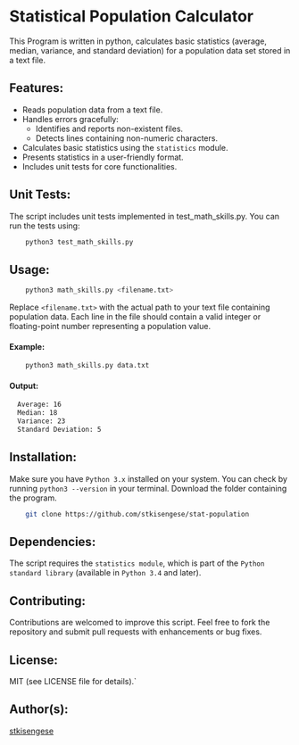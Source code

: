 # Statistical Population Calculator

This Program is written in python, calculates basic statistics (average, median, variance, and standard deviation) for a population data set stored in a text file.

## Features:

- Reads population data from a text file.
- Handles errors gracefully:
    - Identifies and reports non-existent files.
    - Detects lines containing non-numeric characters.
- Calculates basic statistics using the `statistics` module.
- Presents statistics in a user-friendly format.
- Includes unit tests for core functionalities.

## Unit Tests:

The script includes unit tests implemented in test_math_skills.py. You can run the tests using:
```bash
    python3 test_math_skills.py
```
## Usage:
```bash
    python3 math_skills.py <filename.txt>
```
Replace `<filename.txt>` with the actual path to your text file containing population data.
Each line in the file should contain a valid integer or floating-point number representing a population value.

#### Example:
```bash
    python3 math_skills.py data.txt
```
#### Output:
```bash
  Average: 16
  Median: 18
  Variance: 23
  Standard Deviation: 5
```
## Installation:

Make sure you have `Python 3.x` installed on your system. You can check by running `python3 --version` in your terminal.
Download the folder containing the program.
```bash
    git clone https://github.com/stkisengese/stat-population
```
## Dependencies:

The script requires the `statistics module`, which is part of the `Python standard library` (available in `Python 3.4` and later).

## Contributing:

Contributions are welcomed to improve this script. Feel free to fork the repository and submit pull requests with enhancements or bug fixes.

## License:
MIT
(see LICENSE file for details).`

## Author(s):
[stkisengese](https://github.com/stkisengese)
